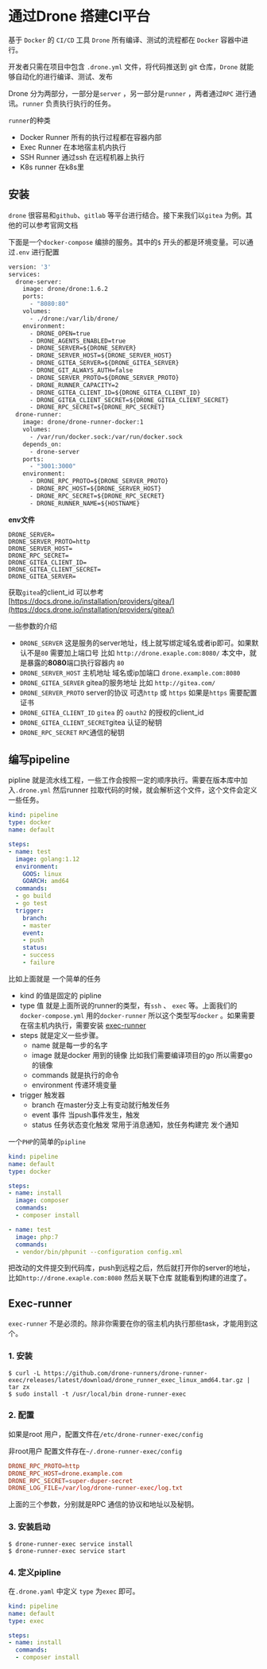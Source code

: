 # 通过Drone 搭建CI平台

基于 `Docker` 的 `CI/CD` 工具 `Drone` 所有编译、测试的流程都在 `Docker` 容器中进行。

开发者只需在项目中包含 `.drone.yml` 文件，将代码推送到 git 仓库，`Drone` 就能够自动化的进行编译、测试、发布

Drone 分为两部分，一部分是`server` ，另一部分是`runner` ，两者通过`RPC` 进行通讯。`runner` 负责执行执行的任务。

`runner`的种类

- Docker Runner  所有的执行过程都在容器内部
- Exec Runner 在本地宿主机内执行
- SSH Runner 通过ssh 在远程机器上执行
- K8s runner 在k8s里

## 安装

`drone` 很容易和`github`、`gitlab` 等平台进行结合。接下来我们以`gitea` 为例。其他的可以参考官网文档

下面是一个`docker-compose` 编排的服务。其中的`$` 开头的都是环境变量。可以通过`.env` 进行配置

```dockerfile
version: '3'
services:
  drone-server:
    image: drone/drone:1.6.2
    ports:
      - "8080:80"
    volumes:
      - ./drone:/var/lib/drone/
    environment:
      - DRONE_OPEN=true
      - DRONE_AGENTS_ENABLED=true
      - DRONE_SERVER=${DRONE_SERVER}
      - DRONE_SERVER_HOST=${DRONE_SERVER_HOST}
      - DRONE_GITEA_SERVER=${DRONE_GITEA_SERVER}
      - DRONE_GIT_ALWAYS_AUTH=false
      - DRONE_SERVER_PROTO=${DRONE_SERVER_PROTO}
      - DRONE_RUNNER_CAPACITY=2
      - DRONE_GITEA_CLIENT_ID=${DRONE_GITEA_CLIENT_ID}
      - DRONE_GITEA_CLIENT_SECRET=${DRONE_GITEA_CLIENT_SECRET}
      - DRONE_RPC_SECRET=${DRONE_RPC_SECRET}
  drone-runner:
    image: drone/drone-runner-docker:1
    volumes:
      - /var/run/docker.sock:/var/run/docker.sock
    depends_on:
      - drone-server
    ports:
      - "3001:3000"
    environment:
      - DRONE_RPC_PROTO=${DRONE_SERVER_PROTO}
      - DRONE_RPC_HOST=${DRONE_SERVER_HOST}
      - DRONE_RPC_SECRET=${DRONE_RPC_SECRET}
      - DRONE_RUNNER_NAME=${HOSTNAME}
```

 **env文件**

```env
DRONE_SERVER=
DRONE_SERVER_PROTO=http
DRONE_SERVER_HOST=
DRONE_RPC_SECRET=
DRONE_GITEA_CLIENT_ID=
DRONE_GITEA_CLIENT_SECRET=
DRONE_GITEA_SERVER=
```

获取`gitea`的client_id 可以参考[https://docs.drone.io/installation/providers/gitea/](https://docs.drone.io/installation/providers/gitea/)

一些参数的介绍

- `DRONE_SERVER` 这是服务的server地址，线上就写绑定域名或者ip即可。如果默认不是`80` 需要加上端口号 比如 `http://drone.exaple.com:8080/`  本文中，就是暴露的**8080**端口执行容器内 `80`
- `DRONE_SERVER_HOST` 主机地址  域名或ip加端口 `drone.example.com:8080`
- `DRONE_GITEA_SERVER` gitea的服务地址 比如 `http://gitea.com/`
- `DRONE_SERVER_PROTO` server的协议 可选`http` 或 `https` 如果是`https` 需要配置证书
- `DRONE_GITEA_CLIENT_ID` `gitea` 的 `oauth2` 的授权的client_id
- `DRONE_GITEA_CLIENT_SECRET`gitea 认证的秘钥
- `DRONE_RPC_SECRET` `RPC`通信的秘钥

## 编写pipeline

pipline 就是流水线工程，一些工作会按照一定的顺序执行。需要在版本库中加入`.drone.yml` 然后runner 拉取代码的时候，就会解析这个文件，这个文件会定义一些任务。

```yaml
kind: pipeline
type: docker
name: default

steps:
- name: test
  image: golang:1.12
  environment:
    GOOS: linux
    GOARCH: amd64
  commands:
  - go build
  - go test
  trigger:
    branch:
    - master
    event:
    - push
    status:
    - success
    - failure
```

比如上面就是 一个简单的任务

- kind 的值是固定的 pipline
- type 值 就是上面所说的runner的类型，有`ssh` 、 `exec` 等。上面我们的`docker-compose.yml` 用的`docker-runner` 所以这个类型写`docker` 。如果需要在宿主机内执行，需要安装 [exec-runner](https://exec-runner.docs.drone.io/installation/)
- steps 就是定义一些步骤。
  - name 就是每一步的名字
  - image 就是docker 用到的镜像 比如我们需要编译项目的go 所以需要go的镜像
  - commands 就是执行的命令
  - environment 传递环境变量
- trigger 触发器
  - branch 在master分支上有变动就行触发任务
  - event 事件 当push事件发生，触发
  - status 任务状态变化触发 常用于消息通知，放任务构建完 发个通知

 一个`PHP`的简单的`pipline` 

```yaml
kind: pipeline
name: default
type: docker

steps:
- name: install
  image: composer
  commands:
  - composer install

- name: test
  image: php:7
  commands:
  - vendor/bin/phpunit --configuration config.xml
```

把改动的文件提交到代码库，push到远程之后，然后就打开你的server的地址，比如`http://drone.exaple.com:8080` 然后关联下仓库 就能看到构建的进度了。

## Exec-runner

`exec-runner` 不是必须的。除非你需要在你的宿主机内执行那些task，才能用到这个。

### 1. 安装

```shell
$ curl -L https://github.com/drone-runners/drone-runner-exec/releases/latest/download/drone_runner_exec_linux_amd64.tar.gz | tar zx
$ sudo install -t /usr/local/bin drone-runner-exec
```

### 2. 配置

如果是root 用户，配置文件在`/etc/drone-runner-exec/config` 

非root用户 配置文件存在`~/.drone-runner-exec/config`

```conf
DRONE_RPC_PROTO=http
DRONE_RPC_HOST=drone.example.com
DRONE_RPC_SECRET=super-duper-secret
DRONE_LOG_FILE=/var/log/drone-runner-exec/log.txt
```

上面的三个参数，分别就是RPC 通信的协议和地址以及秘钥。

### 3. 安装启动

```shell
$ drone-runner-exec service install
$ drone-runner-exec service start
```

### 4. 定义pipline

在`.drone.yaml` 中定义 `type` 为`exec` 即可。

```yaml
kind: pipeline
name: default
type: exec

steps:
- name: install
  commands:
  - composer install
```

